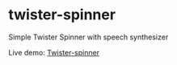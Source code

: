 # twister-spinner

Simple Twister Spinner with speech synthesizer

Live demo: [Twister-spinner](http://twister.jakubemfoto.pl)
